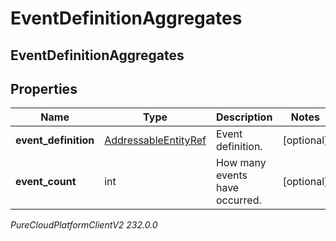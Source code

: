 # EventDefinitionAggregates

## EventDefinitionAggregates

## Properties

|Name | Type | Description | Notes|
|------------ | ------------- | ------------- | -------------|
| **event_definition** | [AddressableEntityRef](AddressableEntityRef) | Event definition. | [optional] |
| **event_count** | int | How many events have occurred. | [optional] |



_PureCloudPlatformClientV2 232.0.0_
